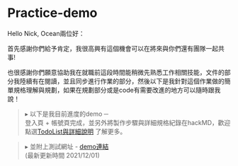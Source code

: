 # Practice-demo

Hello  Nick, Ocean兩位好：

首先感謝你們給予肯定，我很高興有這個機會可以在將來與你們還有團隊一起共事!

也很感謝你們願意協助我在就職前這段時間能稍微先熟悉工作相關技能，文件的部分我陸續有在閱讀，並且同步進行作業的部分，然後以下是我針對這個作業做的簡單規格理解與規劃，如果在規劃部分或是code有需要改進的地方可以隨時跟我說！

>▸ 以下是我目前進度的demo ─</br>
>登入頁 + 帳號頁完成，並另外將製作步驟與詳細規格紀錄在hackMD，歡迎點選[TodoList與詳細說明](https://hackmd.io/@junefish1414/S16z4pTuY/edit) 了解更多。


>▸ 並附上測試網址 -
>  [demo連結](http://localhost:8080/?#/login) </br>
> (最新更新時間 2021/12/01) 


